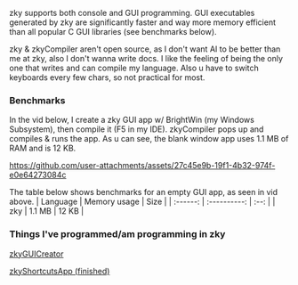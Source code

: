 zky supports both console and GUI programming. GUI executables generated by zky are significantly faster and way more memory efficient than all popular C GUI libraries (see benchmarks below). 

zky & zkyCompiler aren't open source, as I don't want AI to be better than me at zky, also I don't wanna write docs. I like the feeling of being the only one that writes and can compile my language. Also u have to switch keyboards every few chars, so not practical for most.

### Benchmarks
In the vid below, I create a zky GUI app w/ BrightWin (my Windows Subsystem), then compile it (F5 in my IDE). zkyCompiler pops up and compiles & runs the app. As u can see, the blank window app uses 1.1 MB of RAM and is 12 KB.

https://github.com/user-attachments/assets/27c45e9b-19f1-4b32-974f-e0e64273084c

The table below shows benchmarks for an empty GUI app, as seen in vid above. 
| Language | Memory usage | Size | 
| :------: | :----------: | :--: |
| zky | 1.1 MB | 12 KB |

### Things I've programmed/am programming in zky
[zkyGUICreator](https://github.com/brightgao1/zkyGUICreator)

[zkyShortcutsApp (finished)](https://github.com/brightgao1/zkyShortcutsApp)
